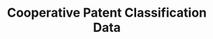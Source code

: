 ---
layout: default
bigquery: https://console.cloud.google.com/bigquery?p=patents-public-data&d=cpc&page=dataset
citation: '“Cooperative Patent Classification” by the EPO and USPTO, for public use. '
contributors: EPO, USPTO
cost: None
description: Cooperative Patent Classification Data contains the scheme and definitions
  of the Cooperative Patent Classification system for classifying patent documents.
  The CPC is the result of a partnership between the EPO and the USPTO in their joint
  effort to develop a common, internationally compatible classification system for
  technical documents, in particular patent publications, which will be used by both
  offices in the patent granting process
documentation: https://www.cooperativepatentclassification.org/cpcSchemeAndDefinitions
last_edit: Mon, 04 Apr 2022 19:07:06 GMT
location: https://www.cooperativepatentclassification.org/index
maintained_by: USPTO, EPO
schema_fields: '[''symbol'', ''childGroups'', ''dateRevised'', ''synonyms'', ''titlePart'',
  ''title_part'', ''not_allocatable'', ''sizeCache'', ''applicationReferences'', ''limitingReferences'',
  ''parents'', ''status'', ''residualReferences'', ''informative_references'', ''definition'',
  ''informativeReferences'', ''breakdownCode'', ''titleFull'', ''breakdown_code'',
  ''date_revised'', ''ipc_concordant'', ''title_full'', ''limiting_references'', ''glossary'',
  ''children'', ''additional_only'', ''level'', ''child_groups'', ''ipcConcordant'',
  ''application_references'', ''residual_references'', ''notAllocatable'']'
shortname: cooperative_patent_classification
tags:
- patents
- science
title: Cooperative Patent Classification Data
uuid: 984374a7-16e9-4b35-9445-458daceb01bf
---